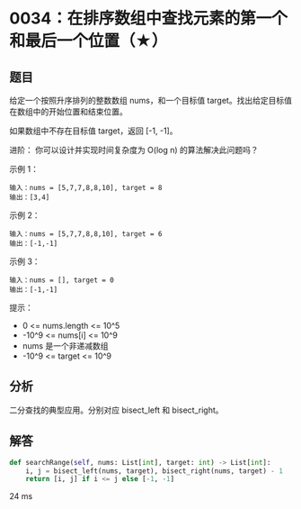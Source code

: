 # 0034：在排序数组中查找元素的第一个和最后一个位置（★）


## 题目

给定一个按照升序排列的整数数组 nums，和一个目标值 target。找出给定目标值在数组中的开始位置和结束位置。

如果数组中不存在目标值 target，返回 [-1, -1]。

进阶： 你可以设计并实现时间复杂度为 O(log n) 的算法解决此问题吗？


示例 1：

    输入：nums = [5,7,7,8,8,10], target = 8
    输出：[3,4]

示例 2：

    输入：nums = [5,7,7,8,8,10], target = 6
    输出：[-1,-1]

示例 3：
    
    输入：nums = [], target = 0
    输出：[-1,-1]
 
提示：
- 0 <= nums.length <= 10^5
- -10^9 <= nums[i] <= 10^9
- nums 是一个非递减数组
- -10^9 <= target <= 10^9

## 分析 

二分查找的典型应用。分别对应 bisect_left 和 bisect_right。

## 解答

```python
def searchRange(self, nums: List[int], target: int) -> List[int]:
    i, j = bisect_left(nums, target), bisect_right(nums, target) - 1
    return [i, j] if i <= j else [-1, -1]
```
24 ms
